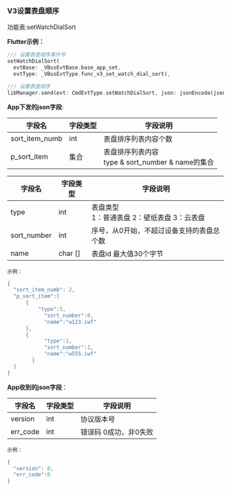 ### V3设置表盘顺序


功能表:setWatchDialSort

**Flutter示例：**

```dart
/// 设置表盘顺序事件号
setWatchDialSort(
  evtBase: _VBusEvtBase.base_app_set,
  evtType: _VBusEvtType.func_v3_set_watch_dial_sort),

/// 设置表盘顺序
libManager.send(evt: CmdEvtType.setWatchDialSort, json: jsonEncode(json));
```



**App下发的json字段**:

| 字段名         | 字段类型 | 字段说明                                              |
| -------------- | -------- | ----------------------------------------------------- |
| sort_item_numb | int      | 表盘排序列表内容个数                                  |
| p_sort_item    | 集合     | 表盘排序列表内容<br />type & sort_number & name的集合 |

| 字段名      | 字段类型 | 字段说明                                              |
| ----------- | -------- | ----------------------------------------------------- |
| type        | int      | 表盘类型  <br /> 1：普通表盘  2：壁纸表盘   3：云表盘 |
| sort_number | int      | 序号，从0开始，不超过设备支持的表盘总个数             |
| name        | char []  | 表盘id  最大值30个字节                                |

`示例：`

```c
{
  "sort_item_numb": 2,
  "p_sort_item":[
      {
          "type":1,
            "sort_number":0,
            "name":"w123.iwf"
      },
      {
            "type":1,
            "sort_number":1,
            "name":"w555.iwf"
        }
  ]
}
```

**App收到的json字段**：

| 字段名   | 字段类型 | 字段说明              |
| -------- | -------- | --------------------- |
| version  | int      | 协议版本号            |
| err_code | int      | 错误码 0成功，非0失败 |

`示例：`

```c
{
  "version": 0,
  "err_code":0
}
```
